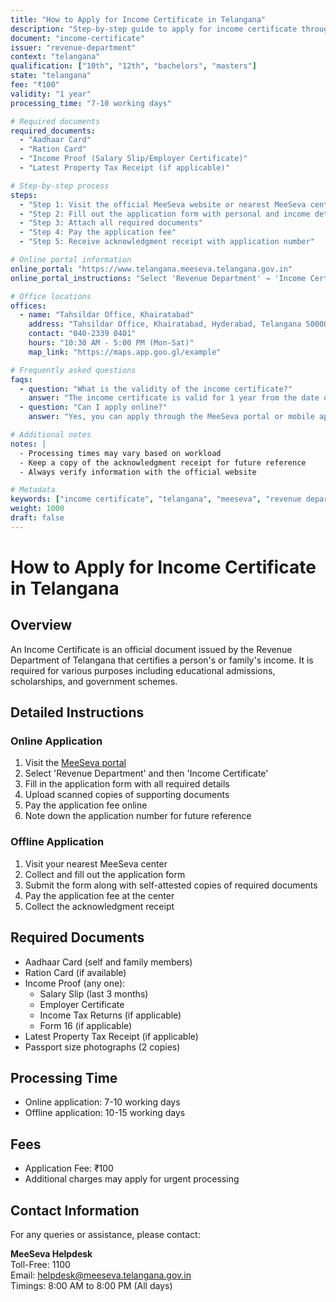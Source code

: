 ```yaml
---
title: "How to Apply for Income Certificate in Telangana"
description: "Step-by-step guide to apply for income certificate through MeeSeva in Telangana"
document: "income-certificate"
issuer: "revenue-department"
context: "telangana"
qualification: ["10th", "12th", "bachelors", "masters"]
state: "telangana"
fee: "₹100"
validity: "1 year"
processing_time: "7-10 working days"

# Required documents
required_documents:
  - "Aadhaar Card"
  - "Ration Card"
  - "Income Proof (Salary Slip/Employer Certificate)"
  - "Latest Property Tax Receipt (if applicable)"

# Step-by-step process
steps:
  - "Step 1: Visit the official MeeSeva website or nearest MeeSeva center"
  - "Step 2: Fill out the application form with personal and income details"
  - "Step 3: Attach all required documents"
  - "Step 4: Pay the application fee"
  - "Step 5: Receive acknowledgment receipt with application number"

# Online portal information
online_portal: "https://www.telangana.meeseva.telangana.gov.in"
online_portal_instructions: "Select 'Revenue Department' → 'Income Certificate' and follow the instructions"

# Office locations
offices:
  - name: "Tahsildar Office, Khairatabad"
    address: "Tahsildar Office, Khairatabad, Hyderabad, Telangana 500004"
    contact: "040-2339 0401"
    hours: "10:30 AM - 5:00 PM (Mon-Sat)"
    map_link: "https://maps.app.goo.gl/example"

# Frequently asked questions
faqs:
  - question: "What is the validity of the income certificate?"
    answer: "The income certificate is valid for 1 year from the date of issue."
  - question: "Can I apply online?"
    answer: "Yes, you can apply through the MeeSeva portal or mobile app."

# Additional notes
notes: |
  - Processing times may vary based on workload
  - Keep a copy of the acknowledgment receipt for future reference
  - Always verify information with the official website

# Metadata
keywords: ["income certificate", "telangana", "meeseva", "revenue department"]
weight: 1000
draft: false
---
```


# How to Apply for Income Certificate in Telangana

## Overview

An Income Certificate is an official document issued by the Revenue Department of Telangana that certifies a person's or family's income. It is required for various purposes including educational admissions, scholarships, and government schemes.

## Detailed Instructions

### Online Application

1. Visit the [MeeSeva portal](https://www.telangana.meeseva.telangana.gov.in)
2. Select 'Revenue Department' and then 'Income Certificate'
3. Fill in the application form with all required details
4. Upload scanned copies of supporting documents
5. Pay the application fee online
6. Note down the application number for future reference

### Offline Application

1. Visit your nearest MeeSeva center
2. Collect and fill out the application form
3. Submit the form along with self-attested copies of required documents
4. Pay the application fee at the center
5. Collect the acknowledgment receipt

## Required Documents

- Aadhaar Card (self and family members)
- Ration Card (if available)
- Income Proof (any one):
  - Salary Slip (last 3 months)
  - Employer Certificate
  - Income Tax Returns (if applicable)
  - Form 16 (if applicable)
- Latest Property Tax Receipt (if applicable)
- Passport size photographs (2 copies)

## Processing Time

- Online application: 7-10 working days
- Offline application: 10-15 working days

## Fees

- Application Fee: ₹100
- Additional charges may apply for urgent processing

## Contact Information

For any queries or assistance, please contact:

**MeeSeva Helpdesk**  
Toll-Free: 1100  
Email: helpdesk@meeseva.telangana.gov.in  
Timings: 8:00 AM to 8:00 PM (All days)
